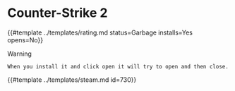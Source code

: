 # Counter-Strike 2
<!-- script:Aliases [
    "Counter Strike 2",
    "CS2"
] -->

{{#template ../templates/rating.md status=Garbage installs=Yes opens=No}}

> [!WARNING]
> `When you install it and click open it will try to open and then close.`

{{#template ../templates/steam.md id=730}}
